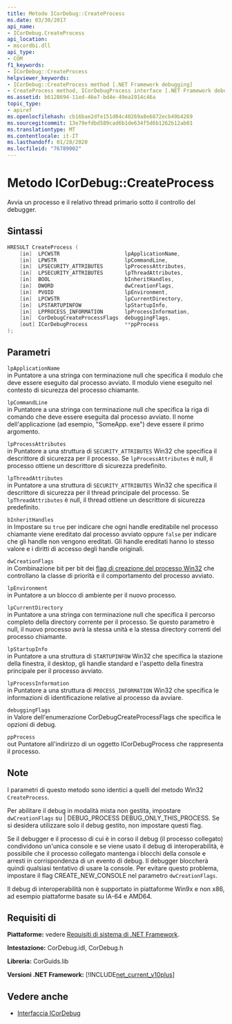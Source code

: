 ```yaml
---
title: Metodo ICorDebug::CreateProcess
ms.date: 03/30/2017
api_name:
- ICorDebug.CreateProcess
api_location:
- mscordbi.dll
api_type:
- COM
f1_keywords:
- ICorDebug::CreateProcess
helpviewer_keywords:
- ICorDebug::CreateProcess method [.NET Framework debugging]
- CreateProcess method, ICorDebugProcess interface [.NET Framework debugging]
ms.assetid: b6128694-11ed-46e7-bd4e-49ea1914c46a
topic_type:
- apiref
ms.openlocfilehash: cb16bae2dfe151d04c40269a8e6872ecb49b4269
ms.sourcegitcommit: 13e79efdbd589cad6b1de634f5d6b1262b12ab01
ms.translationtype: MT
ms.contentlocale: it-IT
ms.lasthandoff: 01/28/2020
ms.locfileid: "76789002"
---
```

# <a name="icordebugcreateprocess-method"></a>Metodo ICorDebug::CreateProcess
Avvia un processo e il relativo thread primario sotto il controllo del debugger.  
  
## <a name="syntax"></a>Sintassi  
  
```cpp  
HRESULT CreateProcess (  
    [in]  LPCWSTR                     lpApplicationName,  
    [in]  LPWSTR                      lpCommandLine,  
    [in]  LPSECURITY_ATTRIBUTES       lpProcessAttributes,  
    [in]  LPSECURITY_ATTRIBUTES       lpThreadAttributes,  
    [in]  BOOL                        bInheritHandles,  
    [in]  DWORD                       dwCreationFlags,  
    [in]  PVOID                       lpEnvironment,  
    [in]  LPCWSTR                     lpCurrentDirectory,  
    [in]  LPSTARTUPINFOW              lpStartupInfo,  
    [in]  LPPROCESS_INFORMATION       lpProcessInformation,  
    [in]  CorDebugCreateProcessFlags  debuggingFlags,  
    [out] ICorDebugProcess            **ppProcess  
);  
```  
  
## <a name="parameters"></a>Parametri  
 `lpApplicationName`  
 in Puntatore a una stringa con terminazione null che specifica il modulo che deve essere eseguito dal processo avviato. Il modulo viene eseguito nel contesto di sicurezza del processo chiamante.  
  
 `lpCommandLine`  
 in Puntatore a una stringa con terminazione null che specifica la riga di comando che deve essere eseguita dal processo avviato. Il nome dell'applicazione (ad esempio, "SomeApp. exe") deve essere il primo argomento.  
  
 `lpProcessAttributes`  
 in Puntatore a una struttura di `SECURITY_ATTRIBUTES` Win32 che specifica il descrittore di sicurezza per il processo. Se `lpProcessAttributes` è null, il processo ottiene un descrittore di sicurezza predefinito.  
  
 `lpThreadAttributes`  
 in Puntatore a una struttura di `SECURITY_ATTRIBUTES` Win32 che specifica il descrittore di sicurezza per il thread principale del processo. Se `lpThreadAttributes` è null, il thread ottiene un descrittore di sicurezza predefinito.  
  
 `bInheritHandles`  
 in Impostare su `true` per indicare che ogni handle ereditabile nel processo chiamante viene ereditato dal processo avviato oppure `false` per indicare che gli handle non vengono ereditati. Gli handle ereditati hanno lo stesso valore e i diritti di accesso degli handle originali.  
  
 `dwCreationFlags`  
 in Combinazione bit per bit dei [flag di creazione del processo Win32](/windows/win32/procthread/process-creation-flags) che controllano la classe di priorità e il comportamento del processo avviato.  
  
 `lpEnvironment`  
 in Puntatore a un blocco di ambiente per il nuovo processo.  
  
 `lpCurrentDirectory`  
 in Puntatore a una stringa con terminazione null che specifica il percorso completo della directory corrente per il processo. Se questo parametro è null, il nuovo processo avrà la stessa unità e la stessa directory correnti del processo chiamante.  
  
 `lpStartupInfo`  
 in Puntatore a una struttura di `STARTUPINFOW` Win32 che specifica la stazione della finestra, il desktop, gli handle standard e l'aspetto della finestra principale per il processo avviato.  
  
 `lpProcessInformation`  
 in Puntatore a una struttura di `PROCESS_INFORMATION` Win32 che specifica le informazioni di identificazione relative al processo da avviare.  
  
 `debuggingFlags`  
 in Valore dell'enumerazione CorDebugCreateProcessFlags che specifica le opzioni di debug.  
  
 `ppProcess`  
 out Puntatore all'indirizzo di un oggetto ICorDebugProcess che rappresenta il processo.  
  
## <a name="remarks"></a>Note  
 I parametri di questo metodo sono identici a quelli del metodo Win32 `CreateProcess`.  
  
 Per abilitare il debug in modalità mista non gestita, impostare `dwCreationFlags` su &#124; DEBUG_PROCESS DEBUG_ONLY_THIS_PROCESS. Se si desidera utilizzare solo il debug gestito, non impostare questi flag.  
  
 Se il debugger e il processo di cui è in corso il debug (il processo collegato) condividono un'unica console e se viene usato il debug di interoperabilità, è possibile che il processo collegato mantenga i blocchi della console e arresti in corrispondenza di un evento di debug. Il debugger bloccherà quindi qualsiasi tentativo di usare la console. Per evitare questo problema, impostare il flag CREATE_NEW_CONSOLE nel parametro `dwCreationFlags`.  
  
 Il debug di interoperabilità non è supportato in piattaforme Win9x e non x86, ad esempio piattaforme basate su IA-64 e AMD64.  
  
## <a name="requirements"></a>Requisiti di  
 **Piattaforme:** vedere [Requisiti di sistema di .NET Framework](../../../../docs/framework/get-started/system-requirements.md).  
  
 **Intestazione:** CorDebug.idl, CorDebug.h  
  
 **Libreria:** CorGuids.lib  
  
 **Versioni .NET Framework:** [!INCLUDE[net_current_v10plus](../../../../includes/net-current-v10plus-md.md)]  
  
## <a name="see-also"></a>Vedere anche

- [Interfaccia ICorDebug](icordebug-interface.md)
